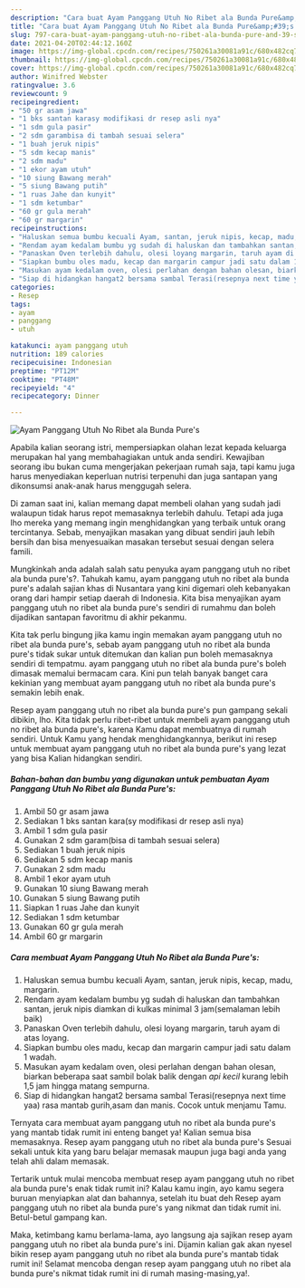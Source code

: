 ```yaml
---
description: "Cara buat Ayam Panggang Utuh No Ribet ala Bunda Pure&amp;#39;s yang lezat Untuk Jualan"
title: "Cara buat Ayam Panggang Utuh No Ribet ala Bunda Pure&amp;#39;s yang lezat Untuk Jualan"
slug: 797-cara-buat-ayam-panggang-utuh-no-ribet-ala-bunda-pure-and-39-s-yang-lezat-untuk-jualan
date: 2021-04-20T02:44:12.160Z
image: https://img-global.cpcdn.com/recipes/750261a30081a91c/680x482cq70/ayam-panggang-utuh-no-ribet-ala-bunda-pures-foto-resep-utama.jpg
thumbnail: https://img-global.cpcdn.com/recipes/750261a30081a91c/680x482cq70/ayam-panggang-utuh-no-ribet-ala-bunda-pures-foto-resep-utama.jpg
cover: https://img-global.cpcdn.com/recipes/750261a30081a91c/680x482cq70/ayam-panggang-utuh-no-ribet-ala-bunda-pures-foto-resep-utama.jpg
author: Winifred Webster
ratingvalue: 3.6
reviewcount: 9
recipeingredient:
- "50 gr asam jawa"
- "1 bks santan karasy modifikasi dr resep asli nya"
- "1 sdm gula pasir"
- "2 sdm garambisa di tambah sesuai selera"
- "1 buah jeruk nipis"
- "5 sdm kecap manis"
- "2 sdm madu"
- "1 ekor ayam utuh"
- "10 siung Bawang merah"
- "5 siung Bawang putih"
- "1 ruas Jahe dan kunyit"
- "1 sdm ketumbar"
- "60 gr gula merah"
- "60 gr margarin"
recipeinstructions:
- "Haluskan semua bumbu kecuali Ayam, santan, jeruk nipis, kecap, madu, margarin."
- "Rendam ayam kedalam bumbu yg sudah di haluskan dan tambahkan santan, jeruk nipis diamkan di kulkas minimal 3 jam(semalaman lebih baik)"
- "Panaskan Oven terlebih dahulu, olesi loyang margarin, taruh ayam di atas loyang."
- "Siapkan bumbu oles madu, kecap dan margarin campur jadi satu dalam 1 wadah."
- "Masukan ayam kedalam oven, olesi perlahan dengan bahan olesan, biarkan beberapa saat sambil bolak balik dengan *api kecil* kurang lebih 1,5 jam hingga matang sempurna."
- "Siap di hidangkan hangat2 bersama sambal Terasi(resepnya next time yaa) rasa mantab gurih,asam dan manis. Cocok untuk menjamu Tamu."
categories:
- Resep
tags:
- ayam
- panggang
- utuh

katakunci: ayam panggang utuh 
nutrition: 189 calories
recipecuisine: Indonesian
preptime: "PT12M"
cooktime: "PT48M"
recipeyield: "4"
recipecategory: Dinner

---
```



![Ayam Panggang Utuh No Ribet ala Bunda Pure&#39;s](https://img-global.cpcdn.com/recipes/750261a30081a91c/680x482cq70/ayam-panggang-utuh-no-ribet-ala-bunda-pures-foto-resep-utama.jpg)

Apabila kalian seorang istri, mempersiapkan olahan lezat kepada keluarga merupakan hal yang membahagiakan untuk anda sendiri. Kewajiban seorang ibu bukan cuma mengerjakan pekerjaan rumah saja, tapi kamu juga harus menyediakan keperluan nutrisi terpenuhi dan juga santapan yang dikonsumsi anak-anak harus menggugah selera.

Di zaman  saat ini, kalian memang dapat membeli olahan yang sudah jadi walaupun tidak harus repot memasaknya terlebih dahulu. Tetapi ada juga lho mereka yang memang ingin menghidangkan yang terbaik untuk orang tercintanya. Sebab, menyajikan masakan yang dibuat sendiri jauh lebih bersih dan bisa menyesuaikan masakan tersebut sesuai dengan selera famili. 



Mungkinkah anda adalah salah satu penyuka ayam panggang utuh no ribet ala bunda pure&#39;s?. Tahukah kamu, ayam panggang utuh no ribet ala bunda pure&#39;s adalah sajian khas di Nusantara yang kini digemari oleh kebanyakan orang dari hampir setiap daerah di Indonesia. Kita bisa menyajikan ayam panggang utuh no ribet ala bunda pure&#39;s sendiri di rumahmu dan boleh dijadikan santapan favoritmu di akhir pekanmu.

Kita tak perlu bingung jika kamu ingin memakan ayam panggang utuh no ribet ala bunda pure&#39;s, sebab ayam panggang utuh no ribet ala bunda pure&#39;s tidak sukar untuk ditemukan dan kalian pun boleh memasaknya sendiri di tempatmu. ayam panggang utuh no ribet ala bunda pure&#39;s boleh dimasak memalui bermacam cara. Kini pun telah banyak banget cara kekinian yang membuat ayam panggang utuh no ribet ala bunda pure&#39;s semakin lebih enak.

Resep ayam panggang utuh no ribet ala bunda pure&#39;s pun gampang sekali dibikin, lho. Kita tidak perlu ribet-ribet untuk membeli ayam panggang utuh no ribet ala bunda pure&#39;s, karena Kamu dapat membuatnya di rumah sendiri. Untuk Kamu yang hendak menghidangkannya, berikut ini resep untuk membuat ayam panggang utuh no ribet ala bunda pure&#39;s yang lezat yang bisa Kalian hidangkan sendiri.

<!--inarticleads1-->

##### Bahan-bahan dan bumbu yang digunakan untuk pembuatan Ayam Panggang Utuh No Ribet ala Bunda Pure&#39;s:

1. Ambil 50 gr asam jawa
1. Sediakan 1 bks santan kara(sy modifikasi dr resep asli nya)
1. Ambil 1 sdm gula pasir
1. Gunakan 2 sdm garam(bisa di tambah sesuai selera)
1. Sediakan 1 buah jeruk nipis
1. Sediakan 5 sdm kecap manis
1. Gunakan 2 sdm madu
1. Ambil 1 ekor ayam utuh
1. Gunakan 10 siung Bawang merah
1. Gunakan 5 siung Bawang putih
1. Siapkan 1 ruas Jahe dan kunyit
1. Sediakan 1 sdm ketumbar
1. Gunakan 60 gr gula merah
1. Ambil 60 gr margarin




<!--inarticleads2-->

##### Cara membuat Ayam Panggang Utuh No Ribet ala Bunda Pure&#39;s:

1. Haluskan semua bumbu kecuali Ayam, santan, jeruk nipis, kecap, madu, margarin.
1. Rendam ayam kedalam bumbu yg sudah di haluskan dan tambahkan santan, jeruk nipis diamkan di kulkas minimal 3 jam(semalaman lebih baik)
1. Panaskan Oven terlebih dahulu, olesi loyang margarin, taruh ayam di atas loyang.
1. Siapkan bumbu oles madu, kecap dan margarin campur jadi satu dalam 1 wadah.
1. Masukan ayam kedalam oven, olesi perlahan dengan bahan olesan, biarkan beberapa saat sambil bolak balik dengan *api kecil* kurang lebih 1,5 jam hingga matang sempurna.
1. Siap di hidangkan hangat2 bersama sambal Terasi(resepnya next time yaa) rasa mantab gurih,asam dan manis. Cocok untuk menjamu Tamu.




Ternyata cara membuat ayam panggang utuh no ribet ala bunda pure&#39;s yang mantab tidak rumit ini enteng banget ya! Kalian semua bisa memasaknya. Resep ayam panggang utuh no ribet ala bunda pure&#39;s Sesuai sekali untuk kita yang baru belajar memasak maupun juga bagi anda yang telah ahli dalam memasak.

Tertarik untuk mulai mencoba membuat resep ayam panggang utuh no ribet ala bunda pure&#39;s enak tidak rumit ini? Kalau kamu ingin, ayo kamu segera buruan menyiapkan alat dan bahannya, setelah itu buat deh Resep ayam panggang utuh no ribet ala bunda pure&#39;s yang nikmat dan tidak rumit ini. Betul-betul gampang kan. 

Maka, ketimbang kamu berlama-lama, ayo langsung aja sajikan resep ayam panggang utuh no ribet ala bunda pure&#39;s ini. Dijamin kalian gak akan nyesel bikin resep ayam panggang utuh no ribet ala bunda pure&#39;s mantab tidak rumit ini! Selamat mencoba dengan resep ayam panggang utuh no ribet ala bunda pure&#39;s nikmat tidak rumit ini di rumah masing-masing,ya!.

